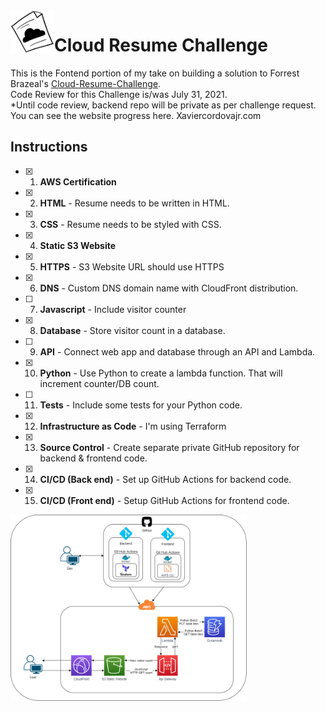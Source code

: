 <img src="logo.png" align="left" alt="drawing" width="70"/>

# Cloud Resume Challenge  


This is the Fontend portion of my take on building a solution to Forrest Brazeal's [Cloud-Resume-Challenge](https://cloudresumechallenge.dev/instructions/).  
Code Review for this Challenge is/was July 31, 2021.  
*Until code review, backend repo will be private as per challenge request.  
You can see the website progress here. Xaviercordovajr.com

## Instructions 

- [x] 1. **AWS Certification**  
- [x] 2. **HTML** - Resume needs to be written in HTML.  
- [x] 3. **CSS** - Resume needs to be styled with CSS.  
- [x] 4. **Static S3 Website**
- [x] 5. **HTTPS** - S3 Website URL should use HTTPS  
- [x] 6. **DNS** - Custom DNS domain name with CloudFront distribution.  
- [ ] 7. **Javascript** - Include visitor counter  
- [x] 8. **Database** - Store visitor count in a database.  
- [ ] 9. **API** - Connect web app and database through an API and Lambda.  
- [x] 10. **Python** - Use Python to create a lambda function. That will increment counter/DB count.  
- [ ] 11. **Tests** - Include some tests for your Python code.  
- [x] 12. **Infrastructure as Code** - I'm using Terraform  
- [x] 13. **Source Control** - Create separate private GitHub repository for backend & frontend code.  
- [x] 14. **CI/CD (Back end)** - Set up GitHub Actions for backend code.  
- [x] 15. **CI/CD (Front end)** - Setup GitHub Actions for frontend code. 

<img src="diagram.png" align="center" alt="drawing" width="75%"/>